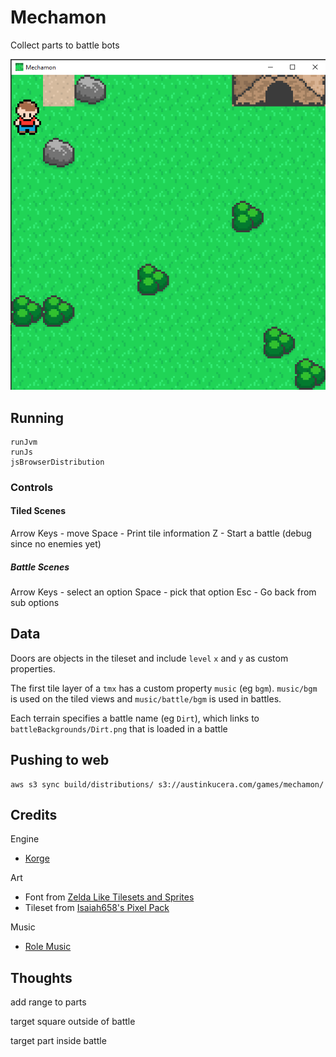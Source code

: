 # Mechamon

Collect parts to battle bots

[![](example.png)](https://austinkucera.com/mechamon)

## Running

```
runJvm
runJs
jsBrowserDistribution
```

### Controls

#### Tiled Scenes

Arrow Keys - move
Space - Print tile information
Z - Start a battle (debug since no enemies yet)

##### Battle Scenes

Arrow Keys - select an option
Space - pick that option
Esc - Go back from sub options

## Data

Doors are objects in the tileset and include `level` `x` and `y` as custom properties.

The first tile layer of a `tmx` has a custom property `music` (eg `bgm`). `music/bgm` is used on the tiled views and `music/battle/bgm` is used in battles.

Each terrain specifies a battle name (eg `Dirt`), which links to `battleBackgrounds/Dirt.png` that is loaded in a battle

## Pushing to web

```
aws s3 sync build/distributions/ s3://austinkucera.com/games/mechamon/
```

## Credits

Engine
- [Korge](https://github.com/korlibs/korge)

Art
- Font from [Zelda Like Tilesets and Sprites](https://opengameart.org/content/zelda-like-tilesets-and-sprites)
- Tileset from [Isaiah658's Pixel Pack](https://opengameart.org/content/isaiah658s-pixel-pack-2)

Music
- [Role Music](https://freemusicarchive.org/music/Rolemusic/The_Pirate_And_The_Dancer)



## Thoughts

add range to parts

target square outside of battle

target part inside battle